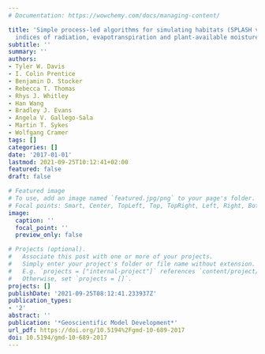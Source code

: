 ```yaml
---
# Documentation: https://wowchemy.com/docs/managing-content/

title: 'Simple process-led algorithms for simulating habitats (SPLASH v.1.0): robust
  indices of radiation, evapotranspiration and plant-available moisture'
subtitle: ''
summary: ''
authors:
- Tyler W. Davis
- I. Colin Prentice
- Benjamin D. Stocker
- Rebecca T. Thomas
- Rhys J. Whitley
- Han Wang
- Bradley J. Evans
- Angela V. Gallego-Sala
- Martin T. Sykes
- Wolfgang Cramer
tags: []
categories: []
date: '2017-01-01'
lastmod: 2021-09-25T10:12:41+02:00
featured: false
draft: false

# Featured image
# To use, add an image named `featured.jpg/png` to your page's folder.
# Focal points: Smart, Center, TopLeft, Top, TopRight, Left, Right, BottomLeft, Bottom, BottomRight.
image:
  caption: ''
  focal_point: ''
  preview_only: false

# Projects (optional).
#   Associate this post with one or more of your projects.
#   Simply enter your project's folder or file name without extension.
#   E.g. `projects = ["internal-project"]` references `content/project/deep-learning/index.md`.
#   Otherwise, set `projects = []`.
projects: []
publishDate: '2021-09-25T08:12:41.233937Z'
publication_types:
- '2'
abstract: ''
publication: '*Geoscientific Model Development*'
url_pdf: https://doi.org/10.5194%2Fgmd-10-689-2017
doi: 10.5194/gmd-10-689-2017
---
```

